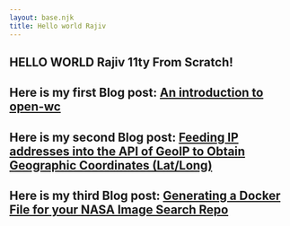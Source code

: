 ```yaml
---
layout: base.njk
title: Hello world Rajiv
---
```

## **HELLO WORLD Rajiv 11ty From Scratch!**

## Here is my first Blog post: [An introduction to open-wc](11tyScratch/src/blogPosts/firstPost/)

## Here is my second Blog post: [Feeding IP addresses into the API of GeoIP to Obtain Geographic Coordinates (Lat/Long)](/blogPosts/secondPost/)

## Here is my third Blog post: [Generating a Docker File for your NASA Image Search Repo](/blogPosts/thirdPost/)




